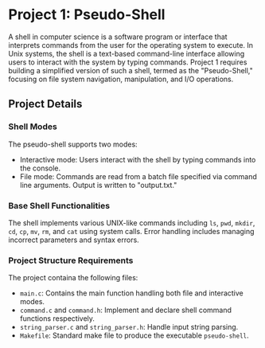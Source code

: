 # Project 1: Pseudo-Shell

A shell in computer science is a software program or interface that interprets commands from the user for the operating system to execute. In Unix systems, the shell is a text-based command-line interface allowing users to interact with the system by typing commands. Project 1 requires building a simplified version of such a shell, termed as the "Pseudo-Shell," focusing on file system navigation, manipulation, and I/O operations.

## Project Details

### Shell Modes

The pseudo-shell supports two modes:
- Interactive mode: Users interact with the shell by typing commands into the console.
- File mode: Commands are read from a batch file specified via command line arguments. Output is written to "output.txt."

### Base Shell Functionalities

The shell implements various UNIX-like commands including `ls`, `pwd`, `mkdir`, `cd`, `cp`, `mv`, `rm`, and `cat` using system calls. Error handling includes managing incorrect parameters and syntax errors.

### Project Structure Requirements

The project containa the following files:
- `main.c`: Contains the main function handling both file and interactive modes.
- `command.c` and `command.h`: Implement and declare shell command functions respectively.
- `string_parser.c` and `string_parser.h`: Handle input string parsing.
- `Makefile`: Standard make file to produce the executable `pseudo-shell`.
